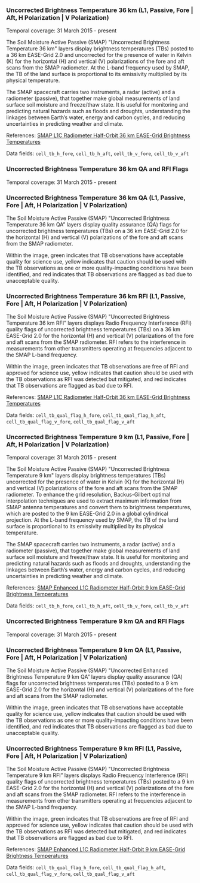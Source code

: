 ### Uncorrected Brightness Temperature 36 km (L1, Passive, Fore | Aft, H Polarization | V Polarization)
Temporal coverage: 31 March 2015 - present

The Soil Moisture Active Passive (SMAP) "Uncorrected Brightness Temperature 36 km" layers display brightness temperatures (TBs) posted to a 36 km EASE-Grid 2.0 and uncorrected for the presence of water in Kelvin (K) for the horizontal (H) and vertical (V) polarizations of the fore and aft scans from the SMAP radiometer. At the L-band frequency used by SMAP, the TB of the land surface is proportional to its emissivity multiplied by its physical temperature.

The SMAP spacecraft carries two instruments, a radar (active) and a radiometer (passive), that together make global measurements of land surface soil moisture and freeze/thaw state. It is useful for monitoring and predicting natural hazards such as floods and droughts, understanding the linkages between Earth’s water, energy and carbon cycles, and reducing uncertainties in predicting weather and climate.

References: [SMAP L1C Radiometer Half-Orbit 36 km EASE-Grid Brightness Temperatures](https://nsidc.org/data/SPL1CTB)

Data fields: `cell_tb_h_fore`, `cell_tb_h_aft`, `cell_tb_v_fore`, `cell_tb_v_aft`

### Uncorrected Brightness Temperature 36 km QA and RFI Flags
Temporal coverage: 31 March 2015 - present

### Uncorrected Brightness Temperature 36 km QA (L1, Passive, Fore | Aft, H Polarization | V Polarization)
The Soil Moisture Active Passive (SMAP) "Uncorrected Brightness Temperature 36 km QA” layers display quality assurance (QA) flags for uncorrected brightness temperatures (TBs) on a 36 km EASE-Grid 2.0 for the horizontal (H) and vertical (V) polarizations of the fore and aft scans from the SMAP radiometer.

Within the image, green indicates that TB observations have acceptable quality for science use, yellow indicates that caution should be used with the TB observations as one or more quality-impacting conditions have been identified, and red indicates that TB observations are flagged as bad due to unacceptable quality.

### Uncorrected Brightness Temperature 36 km RFI (L1, Passive, Fore | Aft, H Polarization | V Polarization)
The Soil Moisture Active Passive (SMAP) "Uncorrected Brightness Temperature 36 km RFI” layers displays Radio Frequency Interference (RFI) quality flags of uncorrected brightness temperatures (TBs) on a 36 km EASE-Grid 2.0 for the horizontal (H) and vertical (V) polarizations of the fore and aft scans from the SMAP radiometer. RFI refers to the interference in measurements from other transmitters operating at frequencies adjacent to the SMAP L-band frequency.

Within the image, green indicates that TB observations are free of RFI and approved for science use, yellow indicates that caution should be used with the TB observations as RFI was detected but mitigated, and red indicates that TB observations are flagged as bad due to RFI.

References: [SMAP L1C Radiometer Half-Orbit 36 km EASE-Grid Brightness Temperatures](https://nsidc.org/data/SPL1CTB)

Data fields: `cell_tb_qual_flag_h_fore`, `cell_tb_qual_flag_h_aft`, `cell_tb_qual_flag_v_fore`, `cell_tb_qual_flag_v_aft`

### Uncorrected Brightness Temperature 9 km (L1, Passive, Fore | Aft, H Polarization | V Polarization)
Temporal coverage: 31 March 2015 - present

The Soil Moisture Active Passive (SMAP) "Uncorrected Brightness Temperature 9 km" layers display brightness temperatures (TBs) uncorrected for the presence of water in Kelvin (K) for the horizontal (H) and vertical (V) polarizations of the fore and aft scans from the SMAP radiometer. To enhance the grid resolution, Backus-Gilbert optimal interpolation techniques are used to extract maximum information from SMAP antenna temperatures and convert them to brightness temperatures, which are posted to the 9 km EASE-Grid 2.0 in a global cylindrical projection. At the L-band frequency used by SMAP, the TB of the land surface is proportional to its emissivity multiplied by its physical temperature.

The SMAP spacecraft carries two instruments, a radar (active) and a radiometer (passive), that together make global measurements of land surface soil moisture and freeze/thaw state. It is useful for monitoring and predicting natural hazards such as floods and droughts, understanding the linkages between Earth’s water, energy and carbon cycles, and reducing uncertainties in predicting weather and climate.

References: [SMAP Enhanced L1C Radiometer Half-Orbit 9 km EASE-Grid Brightness Temperatures](https://nsidc.org/data/SPL1CTB_E)

Data fields: `cell_tb_h_fore`, `cell_tb_h_aft`, `cell_tb_v_fore`, `cell_tb_v_aft`

### Uncorrected Brightness Temperature 9 km QA and RFI Flags
Temporal coverage: 31 March 2015 - present

### Uncorrected Brightness Temperature 9 km QA (L1, Passive, Fore | Aft, H Polarization | V Polarization)
The Soil Moisture Active Passive (SMAP) "Uncorrected Enhanced Brightness Temperature 9 km QA” layers display quality assurance (QA) flags for uncorrected brightness temperatures (TBs) posted to a 9 km EASE-Grid 2.0 for the horizontal (H) and vertical (V) polarizations of the fore and aft scans from the SMAP radiometer.

Within the image, green indicates that TB observations have acceptable quality for science use, yellow indicates that caution should be used with the TB observations as one or more quality-impacting conditions have been identified, and red indicates that TB observations are flagged as bad due to unacceptable quality.

### Uncorrected Brightness Temperature 9 km RFI (L1, Passive, Fore | Aft, H Polarization | V Polarization)
The Soil Moisture Active Passive (SMAP) "Uncorrected Brightness Temperature 9 km RFI” layers displays Radio Frequency Interference (RFI) quality flags of uncorrected brightness temperatures (TBs) posted to a 9 km EASE-Grid 2.0 for the horizontal (H) and vertical (V) polarizations of the fore and aft scans from the SMAP radiometer. RFI refers to the interference in measurements from other transmitters operating at frequencies adjacent to the SMAP L-band frequency.

Within the image, green indicates that TB observations are free of RFI and approved for science use, yellow indicates that caution should be used with the TB observations as RFI was detected but mitigated, and red indicates that TB observations are flagged as bad due to RFI.

References: [SMAP Enhanced L1C Radiometer Half-Orbit 9 km EASE-Grid Brightness Temperatures](https://nsidc.org/data/SPL1CTB_E)

Data fields: `cell_tb_qual_flag_h_fore`, `cell_tb_qual_flag_h_aft`, `cell_tb_qual_flag_v_fore`, `cell_tb_qual_flag_v_aft`
